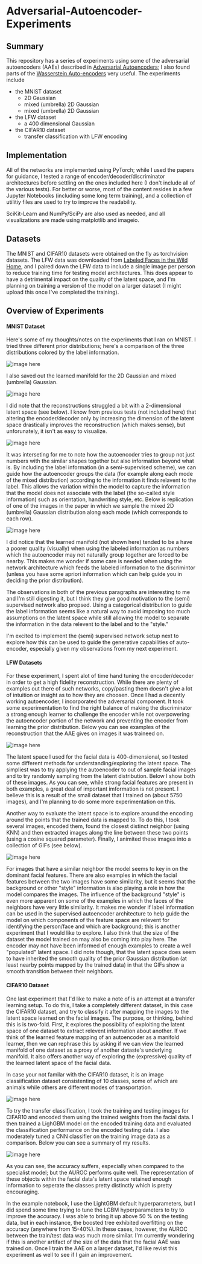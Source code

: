 # Adversarial-Autoencoder-Experiments

## Summary

This repository has a series of experiments using some of the adversarial autoencoders (AAEs) described in [Adversarial Autoencoders](https://arxiv.org/pdf/1511.05644.pdf); I also found parts of the [Wasserstein Auto-encoders](https://arxiv.org/pdf/1711.01558.pdf) very useful. The experiments include

* the MNIST dataset
  * 2D Gaussian
  * mixed (umbrella) 2D Gaussian
  * mixed (umbrella) 2D Gaussian
* the LFW dataset
  * a 400 dimensional Gaussian
* the CIFAR10 dataset
  * transfer classification with LFW encoding


## Implementation

All of the networks are implemented using PyTorch; while I used the papers for guidance, I tested a range of encoder/decoder/discriminator architectures before settling on the ones included here (I don't include all of the various tests). For better or worse, most of the content resides in a few Jupyter Notebooks (including some long term training), and a collection of utilitiy files are used to try to improve the readability.

SciKit-Learn and NumPy/SciPy are also used as needed, and all visualizations are made using matplotlib and imageio.


## Datasets

The MNIST and CIFAR10 datasets were obtained on the fly as torchvision datasets. The LFW data was downloaded from [Labeled Faces in the Wild Home](http://vis-www.cs.umass.edu/lfw/), and I paired down the LFW data to include a single image per person to reduce training time for testing model architectures. This does appear to have a detrimental impact on the quality of the latent space, and I'm planning on training a version of the model on a larger dataset (I might upload this once I've completed the training).


## Overview of Experiments

#### MNIST Dataset

Here's some of my thoughts/notes on the experiments that I ran on MNIST. I tried three different prior distributions; here's a comparison of the three distributions colored by the label information.

![image here](images/mnist_distr.png)

I also saved out the learned manifold for the 2D Gaussian and mixed (umbrella) Gaussian.

![image here](images/mnist_manifold.png)

I did note that the reconstructions struggled a bit with a 2-dimensional latent space (see below). I know from previous tests (not included here) that altering the encoder/decoder only by increasing the dimension of the latent space drastically improves the reconstruction (which makes sense), but unforunately, it isn't as easy to visualize.

![image here](images/mnist_recon.png)

It was interseting for me to note how the autoencoder tries to group not just numbers with the similar shapes together but also information beyond what is. By including the label information (in a semi-supervised scheme), we can guide how the autoencoder groups the data (for example along each mode of the mixed distribution) according to the information it finds relavent to the label. This allows the variation within the model to capture the information that the model does not associate with the label (the so-called style information) such as orientation, handwriting style, etc. Below is replication of one of the images in the paper in which we sample the mixed 2D (umbrella) Gaussian distribution along each mode (which corresponds to each row).

![image here](images/mnist_umbrella_sample.png)

I did notice that the learned manifold (not shown here) tended to be a have a poorer quality (visually) when  using the labeled information as numbers which the autoencoder may not naturally group together are forced to be nearby. This makes me wonder if some care is needed when using the network architecture which feeds the labeled information to the discrimintor (unless you have some apriori information which can help guide you in deciding the prior distribution).

The observations in both of the previous paragraphs are interesting to me and I'm still digesting it, but I think they give good motivation to the (semi) supervised network also propsed. Using a categorical distribution to guide the label information seems like a natural way to avoid imposing too much assumptions on the latent space while still allowing the model to separate the information in the data relevent to the label and to the "style."

I'm excited to implement the (semi) supervised network setup next to explore how this can be used to guide the generative capabilities of auto-encoder, especially given my observations from my next experiment.


#### LFW Datasets

For these experiment, I spent alot of time hand tuning the encoder/decoder in order to get a high fidelity reconstruction. While there are plenty of examples out there of such networks, copy/pasting them doesn't give a lot of intuition or insight as to how they are choosen. Once I had a decently working autoencoder, I incorporated the adversarial component. It took some experimentation to find the right balance of making the discriminator a strong enough learner to challenge the encoder while not overpowering the autoencoder portion of the network and preventing the encoder from learning the prior distribution. Below you can see examples of the reconstruction that the AAE gives on images it was traineed on.

![image here](images/lfw_recon.png)

The latent space I used for the facial data is 400-dimensional, so I tested some different methods for understanding/exploring the latent space. The simpliest was to try applying the autoencoder to out of sample facial images and to try randomly sampling from the latent distribution. Below I show both of these images. As you can see, while strong facial features are present in both examples, a great deal of important imformation is not present. I believe this is a result of the small dataset that I trained on (about 5750 images), and I'm planning to do some more experimentation on this.

Another way to evaluate the latent space is to explore around the encoding around the points that the trained data is mapped to. To do this, I took several images, encoded them, found the closest distinct neighbor (using KNN) and then extracted images along the line between these two points (using a cosine squared parameter). Finally, I animited these images into a collection of GIFs (see below).

![image here](images/lfw_gifs.gif)

For images that have a similar neighbor the model seems to key in on the dominant facial features. There are also examples in which the facial features between the two images have some similarity, but it seems that the background or other "style" information is also playing a role in how the model compares the images. The influence of the background "style" is even more apparent on some of the examples in which the faces of the neighbors have very little similarity. It makes me wonder if label information can be used in the supervised autoencoder architecture to help guide the model on which components of the feature space are relevent for identifying the person/face and which are background; this is another experiment that I would like to explore. I also think that the size of the dataset the model trained on may also be coming into play here. The encoder may not have been informed of enough examples to create a well "populated" latent space. I did note though, that the latent space does seem to have inherited the smooth quality of the prior Gaussian distribution (at least nearby points mapped by the trained data) in that the GIFs show a smooth transition between their neighbors.


#### CIFAR10 Dataset

One last experiment that I'd like to make a note of is an attempt at a transfer learning setup. To do this, I take a completely different dataset, in this case the CIFAR10 dataset, and try to classify it after mapping the images to the latent space learned on the facial images. The purpose, or thinking, behind this is is two-fold. First, it explores the possibility of exploiting the latent space of one dataset to extract relevent information about another. If we think of the learned feature mapping of an autoencoder as a manifold learner, then we can rephrase this by asking if we can view the learned manifold of one dataset as a proxy of another dataste's underlying manifold. It also offers another way of exploring the (expressive) quality of the learned latent space of the facial data.

In case your not familar with the CIFAR10 dataset, it is an image classiification dataset consistenting of 10 classes, some of which are animals while others are different modes of transportation.

![image here](images/cifar10_data.png)

To try the transfer classification, I took the training and testing images for CIFAR10 and encoded them using the trained weights from the facial data. I then trained a LighGBM model on the encoded training data and evaluated the classification performance on the encoded testing data. I also moderately tuned a CNN classifier on the training image data as a comparison. Below you can see a summary of my results.

![image here](images/cifar10_transfer.png)

As you can see, the accuracy suffers, especially when compared to the specialist model; but the AUROC performs quite well. The representation of these objects within the facial data's latent space retained enough information to seperate the classes pretty distinctly which is pretty encouraging.

In the example notebook, I use the LightGBM default hyperparameters, but I did spend some time trying to tune the LGBM hyperparameters to try to improve the accuracy. I was able to bring it up above 50 % on the testing data, but in each instance, the boosted tree exhibited overfitting on the accuracy (anywhere from 15-40%). In these cases, however, the AUROC between the train/test data was much more similar. I'm currently wondering if this is another artifact of the size of the data that the facial AAE was trained on. Once I train the AAE on a larger dataset, I'd like revist this experiment as well to see if I gain an improvement.
